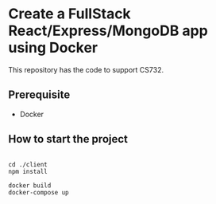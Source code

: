 # Create a FullStack React/Express/MongoDB app using Docker

This repository has the code to support CS732.

## Prerequisite

- Docker

## How to start the project

```code

cd ./client
npm install

docker build
docker-compose up
```
